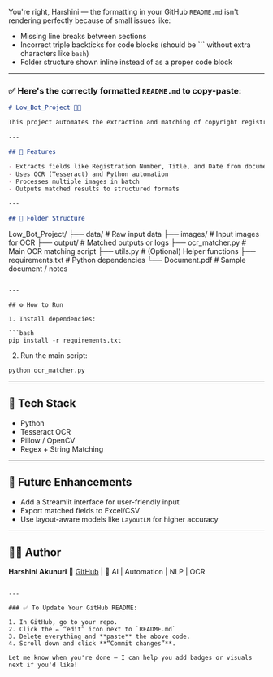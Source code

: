 You're right, Harshini — the formatting in your GitHub `README.md` isn't rendering perfectly because of small issues like:

* Missing line breaks between sections
* Incorrect triple backticks for code blocks (should be \`\`\` without extra characters like `bash`)
* Folder structure shown inline instead of as a proper code block

---

### ✅ Here's the **correctly formatted** `README.md` to copy-paste:

```markdown
# Low_Bot_Project 🧠📄

This project automates the extraction and matching of copyright registration details from scanned document images using Optical Character Recognition (OCR).

---

## 🚀 Features

- Extracts fields like Registration Number, Title, and Date from document images
- Uses OCR (Tesseract) and Python automation
- Processes multiple images in batch
- Outputs matched results to structured formats

---

## 📁 Folder Structure

```

Low\_Bot\_Project/
├── data/             # Raw input data
├── images/           # Input images for OCR
├── output/           # Matched outputs or logs
├── ocr\_matcher.py    # Main OCR matching script
├── utils.py          # (Optional) Helper functions
├── requirements.txt  # Python dependencies
└── Document.pdf      # Sample document / notes

````

---

## ⚙️ How to Run

1. Install dependencies:

```bash
pip install -r requirements.txt
````

2. Run the main script:

```bash
python ocr_matcher.py
```

---

## 🧠 Tech Stack

* Python
* Tesseract OCR
* Pillow / OpenCV
* Regex + String Matching

---

## 🔮 Future Enhancements

* Add a Streamlit interface for user-friendly input
* Export matched fields to Excel/CSV
* Use layout-aware models like `LayoutLM` for higher accuracy

---

## 👩‍💻 Author

**Harshini Akunuri**
🔗 [GitHub](https://github.com/ha723-web) | 💼 AI | Automation | NLP | OCR

```

---

### ✅ To Update Your GitHub README:

1. In GitHub, go to your repo.
2. Click the ✏️ “edit” icon next to `README.md`
3. Delete everything and **paste** the above code.
4. Scroll down and click **“Commit changes”**.

Let me know when you're done — I can help you add badges or visuals next if you'd like!
```
